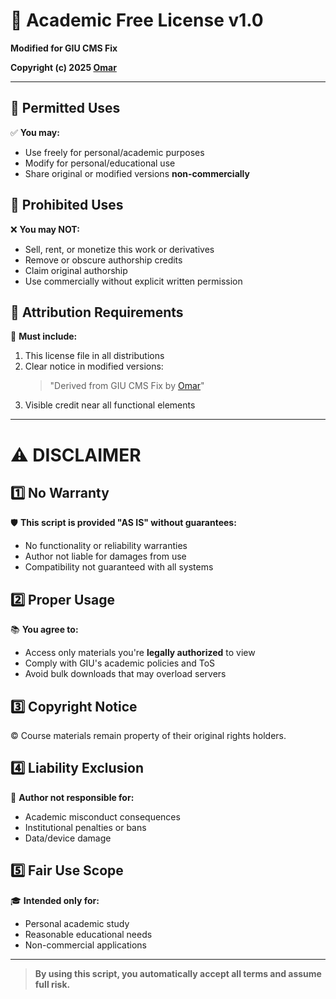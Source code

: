 # 📜 Academic Free License v1.0  
**Modified for GIU CMS Fix**  

**Copyright (c) 2025 [Omar](https://omarmyousef.vercel.app)**  

---

## 🌟 Permitted Uses  
✅ **You may:**  
- Use freely for personal/academic purposes  
- Modify for personal/educational use  
- Share original or modified versions **non-commercially**  

## 🚫 Prohibited Uses  
❌ **You may NOT:**  
- Sell, rent, or monetize this work or derivatives  
- Remove or obscure authorship credits  
- Claim original authorship  
- Use commercially without explicit written permission  

## 🔗 Attribution Requirements  
📛 **Must include:**  
1. This license file in all distributions  
2. Clear notice in modified versions:  
   > "Derived from GIU CMS Fix by [Omar](https://omarmyousef.vercel.app)"  
3. Visible credit near all functional elements  

---

# ⚠️ DISCLAIMER  

## 1️⃣ No Warranty  
🛡️ **This script is provided "AS IS" without guarantees:**  
- No functionality or reliability warranties  
- Author not liable for damages from use  
- Compatibility not guaranteed with all systems  

## 2️⃣ Proper Usage  
📚 **You agree to:**  
- Access only materials you're **legally authorized** to view  
- Comply with GIU's academic policies and ToS  
- Avoid bulk downloads that may overload servers  

## 3️⃣ Copyright Notice  
© Course materials remain property of their original rights holders.  

## 4️⃣ Liability Exclusion  
🛑 **Author not responsible for:**  
- Academic misconduct consequences  
- Institutional penalties or bans  
- Data/device damage  

## 5️⃣ Fair Use Scope  
🎓 **Intended only for:**  
- Personal academic study  
- Reasonable educational needs  
- Non-commercial applications  

---

> **By using this script, you automatically accept all terms and assume full risk.**
